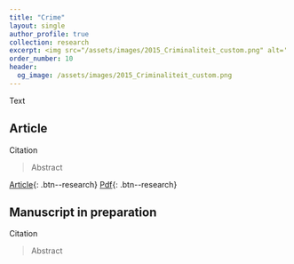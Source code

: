 ```yaml
---
title: "Crime"
layout: single
author_profile: true
collection: research
excerpt: <img src="/assets/images/2015_Criminaliteit_custom.png" alt=''>
order_number: 10
header: 
  og_image: /assets/images/2015_Criminaliteit_custom.png
---
```


Text

## Article

Citation

> Abstract

[Article](https://doi.org/xxxxx){: .btn--research} [Pdf](/files/pdf/research/xxx.pdf){: .btn--research}

## Manuscript in preparation

Citation

> Abstract
